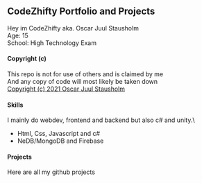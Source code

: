 ## CodeZhifty Portfolio and Projects
Hey im CodeZhifty aka. Oscar Juul Stausholm\
Age: 15\
School: High Technology Exam

#### Copyright (c)
This repo is not for use of others and is claimed by me\
And any copy of code will most likely be taken down\
[Copyright (c) 2021 Oscar Juul Stausholm](https://github.com/CodeZhifty/codezhifty/blob/main/LICENSE)

#### Skills
I mainly do webdev, frontend and backend but also c# and unity.\
* Html, Css, Javascript and c#
* NeDB/MongoDB and Firebase

#### Projects
Here are all my github projects